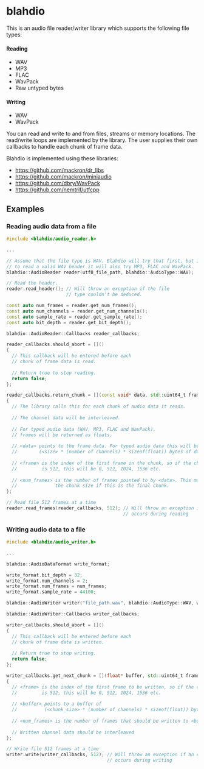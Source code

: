 # blahdio

This is an audio file reader/writer library which supports the following file types:

#### Reading
- WAV
- MP3
- FLAC
- WavPack
- Raw untyped bytes

#### Writing
- WAV
- WavPack

You can read and write to and from files, streams or memory locations.
The read/write loops are implemented by the library. The user supplies their own callbacks to handle each chunk of frame data.

Blahdio is implemented using these libraries:
- https://github.com/mackron/dr_libs
- https://github.com/mackron/miniaudio
- https://github.com/dbry/WavPack
- https://github.com/nemtrif/utfcpp

## Examples

### Reading audio data from a file

```c++
#include <blahdio/audio_reader.h>

...

// Assume that the file type is WAV. Blahdio will try that first, but if it fails
// to read a valid WAV header it will also try MP3, FLAC and WavPack.
blahdio::AudioReader reader(utf8_file_path, blahdio::AudioType::WAV);

// Read the header. 
reader.read_header(); // Will throw an exception if the file
                      // type couldn't be deduced.

const auto num_frames = reader.get_num_frames();
const auto num_channels = reader.get_num_channels();
const auto sample_rate = reader.get_sample_rate();
const auto bit_depth = reader.get_bit_depth();

blahdio::AudioReader::Callbacks reader_callbacks;

reader_callbacks.should_abort = []()
{
  // This callback will be entered before each
  // chunk of frame data is read.
  
  // Return true to stop reading.
  return false;
};

reader_callbacks.return_chunk = [](const void* data, std::uint64_t frame, std::uint32_t num_frames)
{
  // The library calls this for each chunk of audio data it reads.
  
  // The channel data will be interleaved.
  
  // For typed audio data (WAV, MP3, FLAC and WavPack),
  // frames will be returned as floats.
  
  // <data> points to the frame data. For typed audio data this will be
  //        (<size> * (number of channels) * sizeof(float)) bytes of data
  
  // <frame> is the index of the first frame in the chunk, so if the chunk size
  //         is 512, this will be 0, 512, 1024, 1536 etc.
  
  // <num_frames> is the number of frames pointed to by <data>. This may be less than
  //              the chunk size if this is the final chunk.
};

// Read file 512 frames at a time
reader.read_frames(reader_callbacks, 512); // Will throw an exception if an error
                                           // occurs during reading
```

### Writing audio data to a file

```c++
#include <blahdio/audio_writer.h>

...

blahdio::AudioDataFormat write_format;

write_format.bit_depth = 32;
write_format.num_channels = 2;
write_format.num_frames = num_frames;
write_format.sample_rate = 44100;

blahdio::AudioWriter writer("file_path.wav", blahdio::AudioType::WAV, write_format);

blahdio::AudioWriter::Callbacks writer_callbacks;

writer_callbacks.should_abort = []()
{
  // This callback will be entered before each
  // chunk of frame data is written.
  
  // Return true to stop writing.
  return false;
};

writer_callbacks.get_next_chunk = [](float* buffer, std::uint64_t frame, std::uint32_t num_frames)
{
  // <frame> is the index of the first frame to be written, so if the chunk size
  //         is 512, this will be 0, 512, 1024, 1536 etc.
  
  // <buffer> points to a buffer of
  //          (<chunk_size> * (number of channels) * sizeof(float)) bytes
  
  // <num_frames> is the number of frames that should be written to <buffer>
  
  // Written channel data should be interleaved
};

// Write file 512 frames at a time
writer.write(writer_callbacks, 512); // Will throw an exception if an error
                                     // occurs during writing
```
